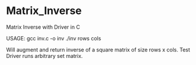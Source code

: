 Matrix_Inverse
==============

Matrix Inverse with Driver in C

USAGE: gcc inv.c -o inv
./inv rows cols

Will augment and return inverse of a square matrix of size rows x cols. Test Driver runs arbitrary set matrix.
